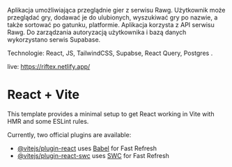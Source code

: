 Aplikacja umożliwiająca przeglądnie gier z serwisu Rawg. Użytkownik może przeglądać gry, dodawać je do ulubionych, wyszukiwać gry po nazwie, a także sortować po gatunku, platformie. Aplikacja korzysta z API serwisu Rawg. Do zarządzania autoryzacją użytkownika i bazą danych wykorzystano serwis Supabase.

Technologie: React, JS, TailwindCSS, Supabse, React Query, Postgres .

live: https://riftex.netlify.app/

# React + Vite

This template provides a minimal setup to get React working in Vite with HMR and some ESLint rules.

Currently, two official plugins are available:

- [@vitejs/plugin-react](https://github.com/vitejs/vite-plugin-react/blob/main/packages/plugin-react/README.md) uses [Babel](https://babeljs.io/) for Fast Refresh
- [@vitejs/plugin-react-swc](https://github.com/vitejs/vite-plugin-react-swc) uses [SWC](https://swc.rs/) for Fast Refresh
